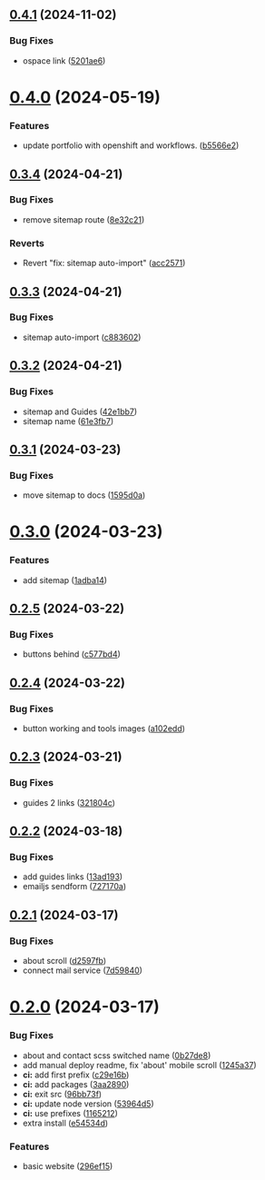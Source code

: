 ## [0.4.1](https://github.com/Vitrua/website/compare/v0.4.0...v0.4.1) (2024-11-02)


### Bug Fixes

* ospace link ([5201ae6](https://github.com/Vitrua/website/commit/5201ae6dac0392c2492d8ef80aadf939b7768d5b))



# [0.4.0](https://github.com/Vitrua/website/compare/v0.3.4...v0.4.0) (2024-05-19)


### Features

* update portfolio with openshift and workflows. ([b5566e2](https://github.com/Vitrua/website/commit/b5566e205fa5e4f9237af8f0207c5a1e43904996))



## [0.3.4](https://github.com/Vitrua/website/compare/v0.3.3...v0.3.4) (2024-04-21)


### Bug Fixes

* remove sitemap route ([8e32c21](https://github.com/Vitrua/website/commit/8e32c21bddbcf890bfe232248e6e49d9dc80ddb7))


### Reverts

* Revert "fix: sitemap auto-import" ([acc2571](https://github.com/Vitrua/website/commit/acc2571c62dcf2d8d0fa56843550970304399148))



## [0.3.3](https://github.com/Vitrua/website/compare/v0.3.2...v0.3.3) (2024-04-21)


### Bug Fixes

* sitemap auto-import ([c883602](https://github.com/Vitrua/website/commit/c88360216288e77ddd30c2b2e1c2b6a24f2378f0))



## [0.3.2](https://github.com/Vitrua/website/compare/v0.3.1...v0.3.2) (2024-04-21)


### Bug Fixes

* sitemap and Guides ([42e1bb7](https://github.com/Vitrua/website/commit/42e1bb792ec63acf99e6ed20bcb64a818854f49b))
* sitemap name ([61e3fb7](https://github.com/Vitrua/website/commit/61e3fb786c9becc92cfe96aad90b991db69fd6e2))



## [0.3.1](https://github.com/Vitrua/website/compare/v0.3.0...v0.3.1) (2024-03-23)


### Bug Fixes

* move sitemap to docs ([1595d0a](https://github.com/Vitrua/website/commit/1595d0ab08e93459062a85de61a8a32ec9723b65))



# [0.3.0](https://github.com/Vitrua/website/compare/v0.2.5...v0.3.0) (2024-03-23)


### Features

* add sitemap ([1adba14](https://github.com/Vitrua/website/commit/1adba140af4e274ac32a014846ff487057ce2e25))



## [0.2.5](https://github.com/Vitrua/website/compare/v0.2.4...v0.2.5) (2024-03-22)


### Bug Fixes

* buttons behind ([c577bd4](https://github.com/Vitrua/website/commit/c577bd43a87cf249a2d52d8004af60d3a55d44de))



## [0.2.4](https://github.com/Vitrua/website/compare/v0.2.3...v0.2.4) (2024-03-22)


### Bug Fixes

* button working and tools images ([a102edd](https://github.com/Vitrua/website/commit/a102edd1129ee06bb4b30cd5db34f911d3d27483))



## [0.2.3](https://github.com/Vitrua/website/compare/v0.2.2...v0.2.3) (2024-03-21)


### Bug Fixes

* guides 2 links ([321804c](https://github.com/Vitrua/website/commit/321804cca33f4172e7d150790abdda6a3378eb09))



## [0.2.2](https://github.com/Vitrua/website/compare/v0.2.1...v0.2.2) (2024-03-18)


### Bug Fixes

* add guides links ([13ad193](https://github.com/Vitrua/website/commit/13ad193b5706527b9c0f7a82738e543985f37ed8))
* emailjs sendform ([727170a](https://github.com/Vitrua/website/commit/727170a00c77003041af5b1372ed6f4da1374fe7))



## [0.2.1](https://github.com/Vitrua/website/compare/v0.2.0...v0.2.1) (2024-03-17)


### Bug Fixes

* about scroll ([d2597fb](https://github.com/Vitrua/website/commit/d2597fbb5edfa00949bfe9163f35f1864dd80c15))
* connect mail service ([7d59840](https://github.com/Vitrua/website/commit/7d598409e1ef61fce0dd6369369cb9bbf81f722a))



# [0.2.0](https://github.com/Vitrua/website/compare/296ef15afe8e7a3a712abd10e717ace39691eced...v0.2.0) (2024-03-17)


### Bug Fixes

* about and contact scss switched name ([0b27de8](https://github.com/Vitrua/website/commit/0b27de8dc3e0b85f86fd62591d4475a097627c49))
* add manual deploy readme, fix 'about' mobile scroll ([1245a37](https://github.com/Vitrua/website/commit/1245a378a4431af55585775d5097a7ede0c0160f))
* **ci:** add first prefix ([c29e16b](https://github.com/Vitrua/website/commit/c29e16b86ca6d89f290c1bcc3292be01b5f12d9d))
* **ci:** add packages ([3aa2890](https://github.com/Vitrua/website/commit/3aa28906f4bf469ea528feb9c3e9bcb99e895e36))
* **ci:** exit src ([96bb73f](https://github.com/Vitrua/website/commit/96bb73f7e4a6c768603119b012db0e25d8b827f9))
* **ci:** update node version ([53964d5](https://github.com/Vitrua/website/commit/53964d5879d27febc24e4e404048d3c80790d5b6))
* **ci:** use prefixes ([1165212](https://github.com/Vitrua/website/commit/116521280716ec6983dadf7c8bf263122f77fd50))
* extra install ([e54534d](https://github.com/Vitrua/website/commit/e54534d03b2306cc6f7ce5305bc418f3ce11fa20))


### Features

* basic website ([296ef15](https://github.com/Vitrua/website/commit/296ef15afe8e7a3a712abd10e717ace39691eced))



